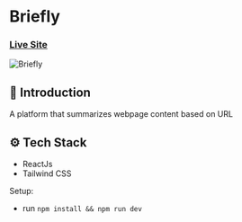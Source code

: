 # Briefly

### [Live Site](https://briefly-orcin.vercel.app)

![Briefly](https://res.cloudinary.com/dpwczamws/image/upload/v1718969573/uploads/Screenshot_2024-06-21_001746_ha9qy1.png)

## <a name="introduction">🤖 Introduction</a>
A platform that summarizes webpage content based on URL

## <a name="tech-stack">⚙️ Tech Stack</a>
- ReactJs
- Tailwind CSS

Setup:
- run ```npm install && npm run dev```
